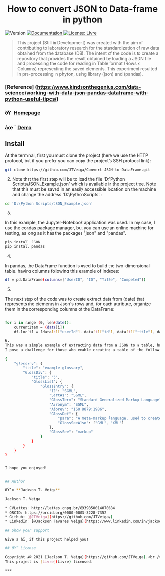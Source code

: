<h1 align="center">How to convert JSON to Data-frame in python</h1>
<p>
  <img alt="Version" src="https://img.shields.io/badge/version-Primeira versÃ£o-blue.svg?cacheSeconds=2592000" />
  <a href="https://github.com/JTVeiga/Convert-JSON-to-DataFrame/blob/master/README.md" target="_blank">
    <img alt="Documentation" src="https://img.shields.io/badge/documentation-yes-brightgreen.svg" />
  </a>
  <a href="Livre" target="_blank">
    <img alt="License: Livre" src="https://img.shields.io/badge/License-Livre-yellow.svg" />
  </a>
  <a href="https://www.linkedin.com/in/jackson-tavares-veiga-37b3a36a/" target="_blank">
  </a>
</p>

> This project (Still in Development) was created with the aim of contributing to laboratory research for the standardization of raw data obtained from the database (DB). The intent of the code is to create a repository that provides the result obtained by loading a JSON file and processing the code for reading in Table format (Rows x Columns) representing the saved elements. This experiment resulted in pre-processing in phyton, using library (json) and (pandas).


### [Reference] (https://www.kindsonthegenius.com/data-science/working-with-data-json-pandas-dataframe-with-python-useful-tipcs/)

### ðŸ  [Homepage](https://github.com/JTVeiga/Convert-JSON-to-DataFrame)

### âœ¨ [Demo](https://github.com/JTVeiga/Convert-JSON-to-DataFrame/blob/master/JSONtoDataFrame.ipynb)

## Install



At the terminal, first you must clone the project (here we use the HTTP protocol, but if you prefer you can copy the project's SSH protocol link): 

```sh
git clone https://github.com/JTVeiga/Convert-JSON-to-DataFrame.git
```

2. Note that the first step will be to load the file 'D:\Python Scripts/JSON_Example.json' which is available in the project tree. Note that this must be saved in an easily accessible location on the machine and change the address 'D:\PythonScripts'.:

```sh
cd 'D:\Python Scripts/JSON_Example.json'
```

3. 
In this example, the Jupyter-Notebook application was used. In my case, I use the condas package manager, but you can use an online machine for testing, as long as it has the packages "json" and "pandas".
```sh
pip install JSON
pip install pandas
```

4. 
In pandas, the DataFrame function is used to build the two-dimensional table, having columns following this example of indexes:
```sh
df = pd.DataFrame(columns=["UserID", "ID", "Title", "Competed"])
```

5. 
The next step of the code was to create extract data from (date) that represents the elements in Json's rows and, for each attribute, organize them in the corresponding columns of the DataFrame:
```sh

for i in range (0, len(date)):
    currentItem = (date[i])
    df.loc[i] = [data[i]["userId"], data[i]["id"], data[i]["title"], data[i]["completed"]]
	
6. 
This was a simple example of extracting data from a JSON to a table, having the indexes organized according to the information extracted from each "row" element. However, it is noticed that in a complete JSON the information is chained, in this sense the search function can be improved.
I pose a challenge for those who enable creating a table of the following JSON:

{
    "glossary": {
        "title": "example glossary",
		"GlossDiv": {
            "title": "S",
			"GlossList": {
                "GlossEntry": {
                    "ID": "SGML",
					"SortAs": "SGML",
					"GlossTerm": "Standard Generalized Markup Language",
					"Acronym": "SGML",
					"Abbrev": "ISO 8879:1986",
					"GlossDef": {
                        "para": "A meta-markup language, used to create markup languages such as DocBook.",
						"GlossSeeAlso": ["GML", "XML"]
                    },
					"GlossSee": "markup"
                }
            }
        }
    }
}


I hope you enjoyed!


## Author

ðŸ‘¤ **Jackson T. Veiga**

Jackson T. Veiga

* CVLattes: http://lattes.cnpq.br/8939850014070884
* ORCID: https://orcid.org/0000-0003-3228-7352
* Github: [@JTVeiga](https://github.com/JTVeiga/)
* LinkedIn: [@Jackson Tavares Veiga](https://www.linkedin.com/in/jackson-tavares-veiga-37b3a36a/)

## Show your support

Give a â­ï¸ if this project helped you!

## ðŸ“ License

Copyright Â© 2021 [Jackson T. Veiga](https://github.com/JTVeiga).<br />
This project is [Livre](Livre) licensed.

***
